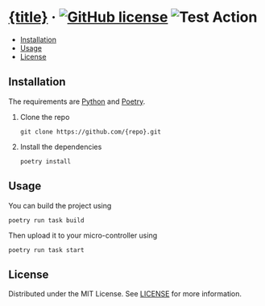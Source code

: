 # [{title}](./README.md) &middot; [![GitHub license]](./LICENSE) ![Test Action]

<!-- Table of Contents -->

- [Installation](#installation)
- [Usage](#usage)
- [License](#license)

## Installation

The requirements are [Python] and [Poetry].

1. Clone the repo
   ```shell
   git clone https://github.com/{repo}.git
   ```

2. Install the dependencies
   ```shell
   poetry install
   ```

## Usage

You can build the project using
```shell
poetry run task build
```

Then upload it to your micro-controller using
```shell
poetry run task start
```

## License

Distributed under the MIT License. See [LICENSE](./LICENSE) for more information.

<!-- Packages Links -->

[poetry]: https://python-poetry.org/docs
[python]: https://www.python.org/downloads


<!-- Shields.io links -->

[gitHub license]: https://img.shields.io/badge/license-MIT-blue.svg
[test action]: https://github.com/{repo}/actions/workflows/test.yaml/badge.svg
